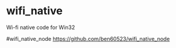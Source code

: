 # wifi_native
Wi-fi native code for Win32

#wifi_native_node
https://github.com/ben60523/wifi_native_node
